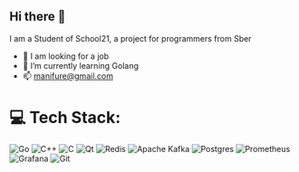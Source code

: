 ## Hi there 👋


I am a Student of School21, a project for programmers from Sber

- 🔭 I am looking for a job
- 🌱 I’m currently learning Golang
- 📫 manifure@gmail.com

# 💻 Tech Stack:
![Go](https://img.shields.io/badge/go-%2300ADD8.svg?style=for-the-badge&logo=go&logoColor=white) ![C++](https://img.shields.io/badge/c++-%2300599C.svg?style=for-the-badge&logo=c%2B%2B&logoColor=white) ![C](https://img.shields.io/badge/c-%2300599C.svg?style=for-the-badge&logo=c&logoColor=white) ![Qt](https://img.shields.io/badge/Qt-%23217346.svg?style=for-the-badge&logo=Qt&logoColor=white) ![Redis](https://img.shields.io/badge/redis-%23DD0031.svg?style=for-the-badge&logo=redis&logoColor=white) ![Apache Kafka](https://img.shields.io/badge/Apache%20Kafka-000?style=for-the-badge&logo=apachekafka) ![Postgres](https://img.shields.io/badge/postgres-%23316192.svg?style=for-the-badge&logo=postgresql&logoColor=white) ![Prometheus](https://img.shields.io/badge/Prometheus-E6522C?style=for-the-badge&logo=Prometheus&logoColor=white) ![Grafana](https://img.shields.io/badge/grafana-%23F46800.svg?style=for-the-badge&logo=grafana&logoColor=white) ![Git](https://img.shields.io/badge/git-%23F05033.svg?style=for-the-badge&logo=git&logoColor=white)

